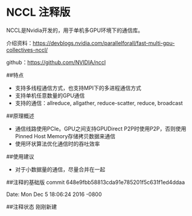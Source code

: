 # NCCL 注释版

NCCL是Nvidia开发的，用于单机多GPU环境下的通信库。

介绍资料：https://devblogs.nvidia.com/parallelforall/fast-multi-gpu-collectives-nccl/

github：https://github.com/NVIDIA/nccl

##特点
* 支持多线程通信方式，也支持MPI下的多进程通信方式
* 支持单机任意数量的GPU通信
* 支持的通信：allreduce, allgather, reduce-scatter, reduce, broadcast

##原理概述
* 通信线路使用PCIe。GPU之间支持GPUDirect P2P时使用P2P，否则使用Pinned Host Memory存储拷贝数据来通信
* 使用环状算法优化通信时的吞吐效率

##使用建议
* 对于小数据量的通信，尽量合并在一起

##注释的基础版
commit 648e9fbb58813cda91e785201f5c631f1ed4ddaa

Date:   Mon Dec 5 18:06:24 2016 -0800

##注释状态
刚刚新建
